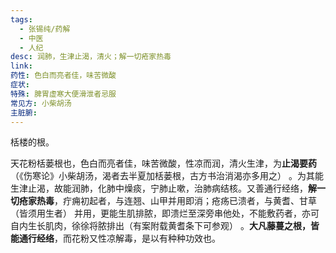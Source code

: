 ```yaml
---
tags:
  - 张锡纯/药解
  - 中医
  - 人纪
desc: 润肺，生津止渴，清火；解一切疮家热毒
link: 
药性: 色白而亮者佳，味苦微酸
症状: 
特殊: 脾胃虚寒大便滑泄者忌服
常见方: 小柴胡汤
主脏腑:
---
```


栝楼的根。

天花粉栝蒌根也，色白而亮者佳，味苦微酸，性凉而润，清火生津，为**止渴要药**（《伤寒论》小柴胡汤，渴者去半夏加栝蒌根，古方书治消渴亦多用之） 。为其能生津止渴，故能润肺，化肺中燥痰，宁肺止嗽，治肺病结核。又善通行经络，**解一切疮家热毒**，疔痈初起者，与连翘、山甲并用即消；疮疡已溃者，与黄耆、甘草（皆须用生者） 并用，更能生肌排脓，即溃烂至深旁串他处，不能敷药者，亦可自内生长肌肉，徐徐将脓排出（有案附载黄耆条下可参观） 。**大凡藤蔓之根，皆能通行经络**，而花粉又性凉解毒，是以有种种功效也。